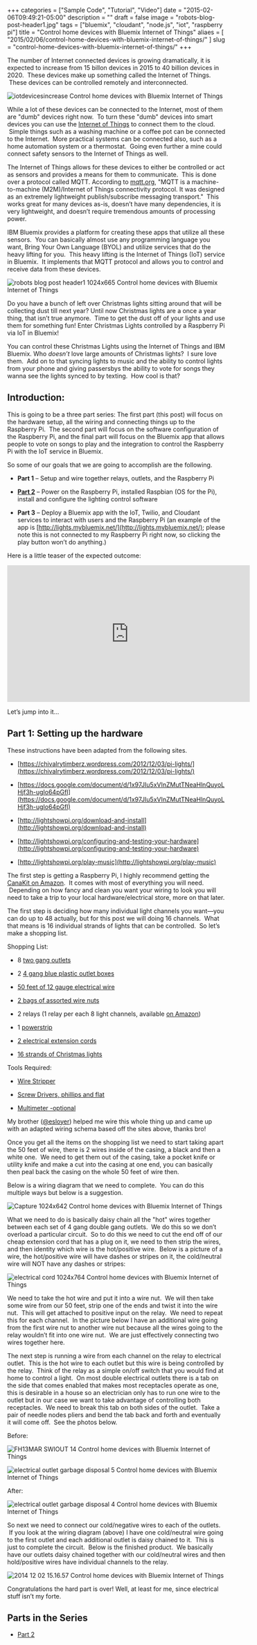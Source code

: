 +++
categories = ["Sample Code", "Tutorial", "Video"]
date = "2015-02-06T09:49:21-05:00"
description = ""
draft = false
image = "robots-blog-post-header1.jpg"
tags = ["bluemix", "cloudant", "node.js", "iot", "raspberry pi"]
title = "Control home devices with Bluemix Internet of Things"
aliaes = [
    "2015/02/06/control-home-devices-with-bluemix-internet-of-things/"
]
slug = "control-home-devices-with-bluemix-internet-of-things/"
+++

The number of Internet connected devices is growing dramatically, it is expected to increase from 15 billon devices in 2015 to 40 billion devices in 2020.  These devices make up something called the Internet of Things.  These devices can be controlled remotely and interconnected.

![iotdevicesincrease Control home devices with Bluemix Internet of Things](iotdevicesincrease.png)

While a lot of these devices can be connected to the Internet, most of them are "dumb" devices right now.  To turn these "dumb" devices into smart devices you can use the [Internet of Things](http://internetofthings.ibmcloud.com) to connect them to the cloud.  Simple things such as a washing machine or a coffee pot can be connected to the Internet.  More practical systems can be connected also, such as a home automation system or a thermostat.  Going even further a mine could connect safety sensors to the Internet of Things as well.
<!-- more -->

The Internet of Things allows for these devices to either be controlled or act as sensors and provides a means for them to communicate.  This is done over a protocol called MQTT. According to [mqtt.org](http://mqtt.org/), "MQTT is a machine-to-machine (M2M)/Internet of Things connectivity protocol. It was designed as an extremely lightweight publish/subscribe messaging transport."  This works great for many devices as-is, doesn’t have many dependencies, it is very lightweight, and doesn’t require tremendous amounts of processing power.

IBM Bluemix provides a platform for creating these apps that utilize all these sensors.  You can basically almost use any programming language you want, Bring Your Own Language (BYOL) and utilize services that do the heavy lifting for you.  This heavy lifting is the Internet of Things (IoT) service in Bluemix.  It implements that MQTT protocol and allows you to control and receive data from these devices.

![robots blog post header1 1024x665 Control home devices with Bluemix Internet of Things](robots-blog-post-header1.jpg)

Do you have a bunch of left over Christmas lights sitting around that will be collecting dust till next year? Until now Christmas lights are a once a year thing, that isn’t true anymore.  Time to get the dust off of your lights and use them for something fun! Enter Christmas Lights controlled by a Raspberry Pi via IoT in Bluemix!

You can control these Christmas Lights using the Internet of Things and IBM Bluemix. Who _doesn’t_ love large amounts of Christmas lights?  I sure love them.  Add on to that syncing lights to music and the ability to control lights from your phone and giving passersbys the ability to vote for songs they wanna see the lights synced to by texting.  How cool is that?


## Introduction:


This is going to be a three part series: The first part (this post) will focus on the hardware setup, all the wiring and connecting things up to the Raspberry Pi.  The second part will focus on the software configuration of the Raspberry Pi, and the final part will focus on the Bluemix app that allows people to vote on songs to play and the integration to control the Raspberry Pi with the IoT service in Bluemix.

So some of our goals that we are going to accomplish are the following.




  * **Part 1** – Setup and wire together relays, outlets, and the Raspberry Pi


  * [**Part 2**](/post/control-home-devices-with-bluemix-internet-of-things-part-2/) – Power on the Raspberry Pi, installed Raspbian (OS for the Pi), install and configure the lighting control software


  * **Part 3** – Deploy a Bluemix app with the IoT, Twilio, and Cloudant services to interact with users and the Raspberry Pi (an example of the app is [http://lights.mybluemix.net/](http://lights.mybluemix.net/); please note this is not connected to my Raspberry Pi right now, so clicking the play button won’t do anything.)


Here is a little teaser of the expected outcome:

<iframe width="560" height="315" src="https://www.youtube.com/embed/_nWcIvOSNJE" frameborder="0" allowfullscreen></iframe>

Let’s jump into it…


## Part 1: Setting up the hardware


These instructions have been adapted from the following sites.




  * [https://chivalrytimberz.wordpress.com/2012/12/03/pi-lights/](https://chivalrytimberz.wordpress.com/2012/12/03/pi-lights/)


  * [https://docs.google.com/document/d/1x97JIu5xVInZMutTNeaHlnQuyoLHjf3h-ugIo64pGfI](https://docs.google.com/document/d/1x97JIu5xVInZMutTNeaHlnQuyoLHjf3h-ugIo64pGfI)


  * [http://lightshowpi.org/download-and-install](http://lightshowpi.org/download-and-install)


  * [http://lightshowpi.org/configuring-and-testing-your-hardware](http://lightshowpi.org/configuring-and-testing-your-hardware)


  * [http://lightshowpi.org/play-music](http://lightshowpi.org/play-music)


The first step is getting a Raspberry Pi, I highly recommend getting the [CanaKit on Amazon](http://amzn.to/2C63713).  It comes with most of everything you will need.  Depending on how fancy and clean you want your wiring to look you will need to take a trip to your local hardware/electrical store, more on that later.

The first step is deciding how many individual light channels you want—you can do up to 48 actually, but for this post we will doing 16 channels.  What that means is 16 individual strands of lights that can be controlled.  So let’s make a shopping list.

Shopping List:

  * 8 [two gang outlets](http://amzn.to/2CamxBW)


  * 2 [4 gang blue plastic outlet boxes](http://amzn.to/2DLctzJ)


  * [50 feet of 12 gauge electrical wire](http://amzn.to/2zYuQyW)


  * [2 bags of assorted wire nuts](http://amzn.to/2CCI8UP)


  * 2 relays (1 relay per each 8 light channels, available [on Amazon](http://amzn.to/2C7lx1E))


  * 1 [powerstrip](http://amzn.to/2DLo6qF)


  * [2 electrical extension cords](http://amzn.to/2Cv8WsJ)


  * [16 strands of Christmas lights](http://amzn.to/2CzX99O)


Tools Required:


  * [Wire Stripper](http://amzn.to/2EsJH8e)


  * [Screw Drivers, phillips and flat](http://amzn.to/2CBl8Wi)


  * [Multimeter -optional](http://amzn.to/2CapKBL)


My brother ([@esloyer](https://twitter.com/esloyer)) helped me wire this whole thing up and came up with an adapted wiring schema based off the sites above, thanks bro!

Once you get all the items on the shopping list we need to start taking apart the 50 feet of wire, there is 2 wires inside of the casing, a black and then a white one.  We need to get them out of the casing, take a pocket knife or utility knife and make a cut into the casing at one end, you can basically then peal back the casing on the whole 50 feet of wire then.

Below is a wiring diagram that we need to complete.  You can do this multiple ways but below is a suggestion.

![Capture 1024x642 Control home devices with Bluemix Internet of Things](Capture.png)

What we need to do is basically daisy chain all the "hot" wires together between each set of 4 gang double gang outlets.  We do this so we don’t overload a particular circuit.  So to do this we need to cut the end off of our cheap extension cord that has a plug on it, we need to then strip the wires, and then identity which wire is the hot/positive wire.  Below is a picture of a wire, the hot/positive wire will have dashes or stripes on it, the cold/neutral wire will NOT have any dashes or stripes:

![electrical cord 1024x764 Control home devices with Bluemix Internet of Things](electrical-cord.jpg)

We need to take the hot wire and put it into a wire nut.  We will then take some wire from our 50 feet, strip one of the ends and twist it into the wire nut.  This will get attached to positive input on the relay.  We need to repeat this for each channel.  In the picture below I have an additional wire going from the first wire nut to another wire nut because all the wires going to the relay wouldn’t fit into one wire nut.  We are just effectively connecting two wires together here.

The next step is running a wire from each channel on the relay to electrical outlet.  This is the hot wire to each outlet but this wire is being controlled by the relay.  Think of the relay as a simple on/off switch that you would find at home to control a light.  On most double electrical outlets there is a tab on the side that comes enabled that makes most receptacles operate as one, this is desirable in a house so an electrician only has to run one wire to the outlet but in our case we want to take advantage of controlling both receptacles.  We need to break this tab on both sides of the outlet.  Take a pair of needle nodes pliers and bend the tab back and forth and eventually it will come off.  See the photos below.

Before:

![FH13MAR SWIOUT 14 Control home devices with Bluemix Internet of Things](FH13MAR_SWIOUT_14.jpg)

![electrical outlet garbage disposal 5 Control home devices with Bluemix Internet of Things](electrical-outlet-garbage-disposal-5.jpg)

After:

![electrical outlet garbage disposal 4 Control home devices with Bluemix Internet of Things](electrical-outlet-garbage-disposal-4.jpg)

So next we need to connect our cold/negative wires to each of the outlets.  If you look at the wiring diagram (above) I have one cold/neutral wire going to the first outlet and each additional outlet is daisy chained to it.  This is just to complete the circuit.  Below is the finished product.  We basically have our outlets daisy chained together with our cold/neutral wires and then hold/positive wires have individual channels to the relay.

![2014 12 02 15.16.57 Control home devices with Bluemix Internet of Things](2014-12-02-15.16.57.jpg)

Congratulations the hard part is over! Well, at least for me, since electrical stuff isn’t my forte.


## Parts in the Series

  * [Part 2](/post/control-home-devices-with-bluemix-internet-of-things-part-2/)
